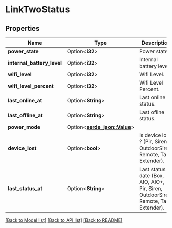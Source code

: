 # LinkTwoStatus

## Properties

Name | Type | Description | Notes
------------ | ------------- | ------------- | -------------
**power_state** | Option<**i32**> | Power state. | [optional]
**internal_battery_level** | Option<**i32**> | Internal battery level. | [optional]
**wifi_level** | Option<**i32**> | Wifi Level. | [optional]
**wifi_level_percent** | Option<**i32**> | Wifi Level Percent. | [optional]
**last_online_at** | Option<**String**> | Last online status. | [optional]
**last_offline_at** | Option<**String**> | Last ofline status. | [optional]
**power_mode** | Option<[**serde_json::Value**](.md)> |  | [optional]
**device_lost** | Option<**bool**> | Is device lost ? (Pir, Siren, OutdoorSiren, Remote, Tag, Extender). | [optional]
**last_status_at** | Option<**String**> | Last status date (Box, AIO, AIO+, Pir, Siren, OutdoorSiren, Remote, Tag, Extender). | [optional]

[[Back to Model list]](../README.md#documentation-for-models) [[Back to API list]](../README.md#documentation-for-api-endpoints) [[Back to README]](../README.md)


